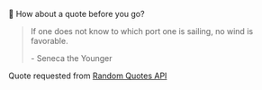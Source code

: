 📣 How about a quote before you go?

> If one does not know to which port one is sailing, no wind is favorable.
>
> <p>- Seneca the Younger</p>

Quote requested from [Random Quotes API](https://github.com/lukePeavey/quotable)
